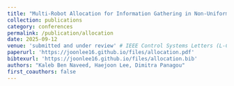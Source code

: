 ```yaml
---
title: "Multi-Robot Allocation for Information Gathering in Non-Uniform Spatiotemporal Environments"
collection: publications
category: conferences
permalink: /publication/allocation
date: 2025-09-12
venue: 'submitted and under review' # IEEE Control Systems Letters (L-CSS)
paperurl: 'https://joonlee16.github.io/files/allocation.pdf'
bibtexurl: 'https://joonlee16.github.io/files/allocation.bib'
authors: "Kaleb Ben Naveed, Haejoon Lee, Dimitra Panagou"
first_coauthors: false
---
```

